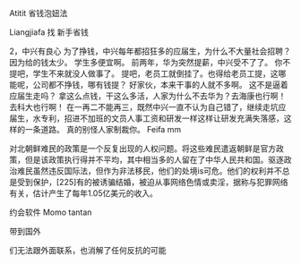 Atitit 省钱泡妞法


Liangjiafa 找 新手省钱

2，中兴有良心
为了挣钱，中兴每年都招狂多的应届生，为什么不大量社会招聘？因为给的钱太少。
学生多便宜啊。
前两年，华为突然提薪，中兴受不了了。
你不提吧，学生不来就没人做事了。
提吧，老员工就倒挂了。也得给老员工提，这哪能呢，公司都不挣钱，哪有钱提？
 好家伙，本来干事的人就不多啊。
这不是逼着应届生走吗？
拿这么点钱，干这么多活，人家为什么不去华为？去海康也行啊！去科大也行啊！
在一再二不能再三，既然中兴一直不认为自己错了，继续走坑应届生，水专利，招进不加班的文员人事工资和研发一样这样让研发充满失落感，这样的一条道路。
真的别怪人家制裁你。
Feifa mm

对北朝鲜难民的政策是一个反复出现的人权问题。将这些难民遣返朝鲜是官方政策，但是该政策执行得并不平均，其中相当多的人留在了中华人民共和国。驱逐政治难民虽然违反国际法，但作为非法移民，他们的处境is可危。他们的权利并不总是受到保护，[225]有的被诱骗结婚，被迫从事网络色情或卖淫，据称与犯罪网络有关，估计产生了每年1.05亿美元的收入。


约会软件
Momo    tantan


带到国外

们无法跟外面联系，也消解了任何反抗的可能
